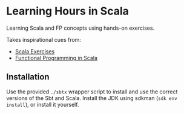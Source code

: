 # Learning Hours in Scala

Learning Scala and FP concepts using hands-on exercises.

Takes inspirational cues from:
- [Scala Exercises](https://www.scala-exercises.org/)
- [Functional Programming in Scala](https://www.manning.com/books/functional-programming-in-scala)

## Installation

Use the provided `./sbtx` wrapper script to install and use the correct versions of the Sbt and Scala.
Install the JDK using sdkman (`sdk env install`), or install it yourself.
